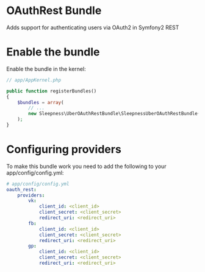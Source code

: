 OAuthRest Bundle
====================
Adds support for authenticating users via OAuth2 in Symfony2 REST

Enable the bundle
====================
Enable the bundle in the kernel:

```php
// app/AppKernel.php

public function registerBundles()
{
    $bundles = array(
        // ...
        new Sleepness\UberOAuthRestBundle\SleepnessUberOAuthRestBundle(),
    );
}
```

Configuring providers
===================================

To make this bundle work you need to add the following to your app/config/config.yml:

```yaml
# app/config/config.yml
oauth_rest:
    providers:
        vk:
            client_id: <client_id>
            client_secret: <client_secret>
            redirect_uri: <redirect_uri>
        fb:
            client_id: <client_id>
            client_secret: <client_secret>
            redirect_uri: <redirect_uri>
        gp:
            client_id: <client_id>
            client_secret: <client_secret>
            redirect_uri: <redirect_uri>

```
